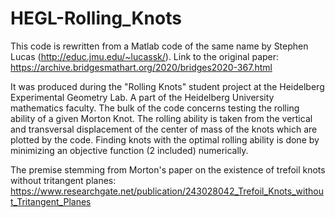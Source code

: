 # HEGL-Rolling_Knots
This code is rewritten from a Matlab code of the same name by Stephen Lucas (http://educ.jmu.edu/~lucassk/).
Link to the original paper: https://archive.bridgesmathart.org/2020/bridges2020-367.html

It was produced during the "Rolling Knots" student project at the Heidelberg Experimental Geometry Lab. A part of the Heidelberg University mathematics faculty.
The bulk of the code concerns testing the rolling ability of a given Morton Knot. The rolling ability is taken from the vertical and transversal displacement of the center of mass of the knots which are plotted by the code.
Finding knots with the optimal rolling ability is done by minimizing an objective function (2 included) numerically.

The premise stemming from Morton's paper on the existence of trefoil knots without tritangent planes: https://www.researchgate.net/publication/243028042_Trefoil_Knots_without_Tritangent_Planes


